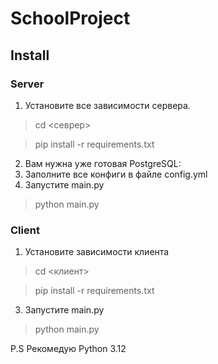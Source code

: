 # SchoolProject
## Install
### Server
1. Установите все зависимости сервера.
>cd <севрер>

>pip install -r requirements.txt
2. Вам нужна уже готовая PostgreSQL:
3. Заполните все конфиги в файле config.yml
4. Запустите main.py
>python main.py

### Client
1. Установите зависимости клиента
> cd <клиент>

> pip install -r requirements.txt
3. Запустите main.py
> python main.py

P.S Рекомедую Python 3.12
